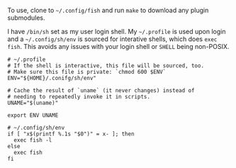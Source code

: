 To use, clone to `~/.config/fish` and run `make` to download any plugin
submodules.

I have `/bin/sh` set as my user login shell. My `~/.profile` is used upon login
and a `~/.config/sh/env` is sourced for interative shells, which does `exec fish`.
This avoids any issues with your login shell or `SHELL` being non-POSIX.

```shell
# ~/.profile
# If the shell is interactive, this file will be sourced, too.
# Make sure this file is private: `chmod 600 $ENV`
ENV="${HOME}/.conifg/sh/env"

# Cache the result of `uname` (it never changes) instead of
# needing to repeatedly invoke it in scripts.
UNAME="$(uname)"

export ENV UNAME
```

```shell
# ~/.config/sh/env
if [ "x$(printf %.1s "$0")" = x- ]; then
  exec fish -l
else
  exec fish
fi
```

